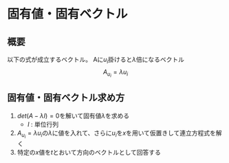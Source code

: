 # 固有値・固有ベクトル

## 概要

以下の式が成立するベクトル。
Aに$u_i$掛けると$\lambda$倍になるベクトル
$$
A_{u_i} = \lambda u_i
$$

## 固有値・固有ベクトル求め方

1. $det(A - \lambda I) =0$を解いて固有値$\lambda$を求める
    - $I$ : 単位行列
2. $A_{u_i} = \lambda u_i$の$\lambda$に値を入れて、さらに$u_i$を$x$を用いて仮置きして連立方程式を解く
3. 特定の$x$値を$t$とおいて方向のベクトルとして回答する
